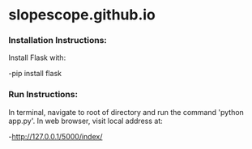 # slopescope.github.io

<h3>Installation Instructions:</h3>

Install Flask with:

-pip install flask

<h3>Run Instructions:</h3>

In terminal, navigate to root of directory and run the command 'python app.py'. In web browser, visit local address at:

-http://127.0.0.1/5000/index/
